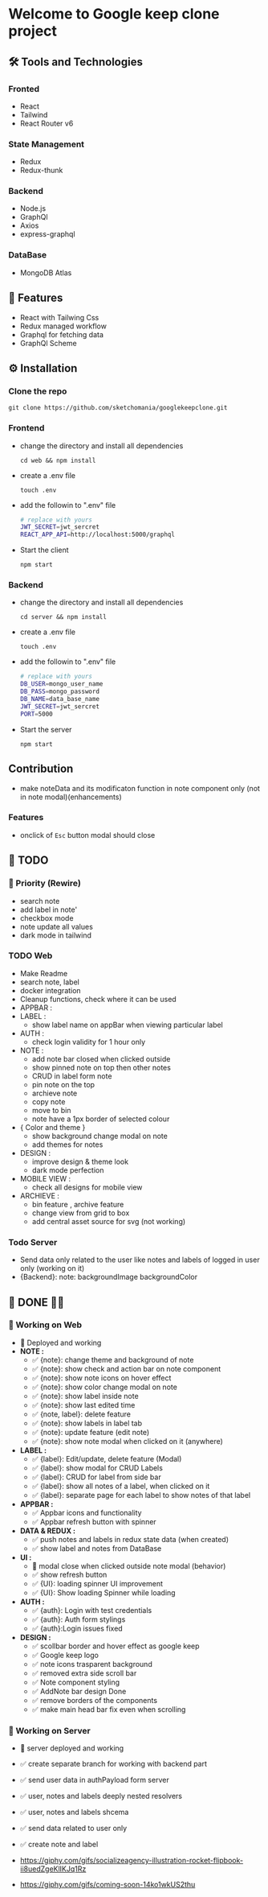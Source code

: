 # Welcome to Google keep clone project

## 🛠️ Tools and Technologies

### Fronted

- React
- Tailwind
- React Router v6

### State Management

- Redux
- Redux-thunk

### Backend

- Node.js
- GraphQl
- Axios
- express-graphql

### DataBase

- MongoDB Atlas

## 📄 Features

- React with Tailwing Css
- Redux managed workflow
- Graphql for fetching data
- GraphQl Scheme

## ⚙️ Installation

### Clone the repo

```
git clone https://github.com/sketchomania/googlekeepclone.git
```

### Frontend

- change the directory and install all dependencies

  ```
  cd web && npm install
  ```

- create a .env file
  ```
  touch .env
  ```
- add the followin to ".env" file
  ```bash
  # replace with yours
  JWT_SECRET=jwt_sercret
  REACT_APP_API=http://localhost:5000/graphql
  ```
- Start the client
  ```
  npm start
  ```

### Backend

- change the directory and install all dependencies

  ```
  cd server && npm install
  ```

- create a .env file
  ```
  touch .env
  ```
- add the followin to ".env" file
  ```bash
  # replace with yours
  DB_USER=mongo_user_name
  DB_PASS=mongo_password
  DB_NAME=data_base_name
  JWT_SECRET=jwt_sercret
  PORT=5000
  ```
- Start the server
  ```
  npm start
  ```

## Contribution

- make noteData and its modificaton function in note component only (not in note modal)(enhancements)

### Features

- onclick of `Esc` button modal should close

## 📃 TODO

### 📌 Priority (Rewire)

- search note
- add label in note'
- checkbox mode
- note update all values
- dark mode in tailwind

### TODO Web

- Make Readme
- search note, label
- docker integration
- Cleanup functions, check where it can be used
- APPBAR :
- LABEL :
  - show label name on appBar when viewing particular label
- AUTH :
  - check login validity for 1 hour only
- NOTE :
  - add note bar closed when clicked outside
  - show pinned note on top then other notes
  - CRUD in label form note
  - pin note on the top
  - archieve note
  - copy note
  - move to bin
  - note have a 1px border of selected colour
- { Color and theme }
  - show background change modal on note
  - add themes for notes
- DESIGN :
  - improve design & theme look
  - dark mode perfection
- MOBILE VIEW :
  - check all designs for mobile view
- ARCHIEVE :
  - bin feature , archive feature
  - change view from grid to box
  - add central asset source for svg (not working)

### Todo Server

- Send data only related to the user like notes and labels of logged in user only (working on it)
- {Backend}: note: backgroundImage backgroundColor

## 📃 DONE 🎉🎉

### 🚀 Working on Web

- 🎉 Deployed and working
- **NOTE :**
  - ✅ {note}: change theme and background of note
  - ✅ {note}: show check and action bar on note component
  - ✅ {note}: show note icons on hover effect
  - ✅ {note}: show color change modal on note
  - ✅ {note}: show label inside note
  - ✅ {note}: show last edited time
  - ✅ {note, label}: delete feature
  - ✅ {note}: show labels in label tab
  - ✅ {note}: update feature (edit note)
  - ✅ {note}: show note modal when clicked on it (anywhere)
- **LABEL :**
  - ✅ {label}: Edit/update, delete feature (Modal)
  - ✅ {label}: show modal for CRUD Labels
  - ✅ {label}: CRUD for label from side bar
  - ✅ {label}: show all notes of a label, when clicked on it
  - ✅ {label}: separate page for each label to show notes of that label
- **APPBAR :**
  - ✅ Appbar icons and functionality
  - ✅ Appbar refresh button with spinner
- **DATA & REDUX :**
  - ✅ push notes and labels in redux state data (when created)
  - ✅ show label and notes from DataBase
- **UI :**
  - 🎉 modal close when clicked outside note modal (behavior)
  - ✅ show refresh button
  - ✅ {UI}: loading spinner UI improvement
  - ✅ {UI}: Show loading Spinner while loading
- **AUTH :**
  - ✅ {auth}: Login with test credentials
  - ✅ {auth}: Auth form stylings
  - ✅ {auth}:Login issues fixed
- **DESIGN :**
  - ✅ scollbar border and hover effect as google keep
  - ✅ Google keep logo
  - ✅ note icons trasparent background
  - ✅ removed extra side scroll bar
  - ✅ Note component styling
  - ✅ AddNote bar design Done
  - ✅ remove borders of the components
  - ✅ make main head bar fix even when scrolling

### 🚀 Working on Server

- 🎉 server deployed and working
- ✅ create separate branch for working with backend part
- ✅ send user data in authPayload form server
- ✅ user, notes and labels deeply nested resolvers
- ✅ user, notes and labels shcema
- ✅ send data related to user only
- ✅ create note and label

- https://giphy.com/gifs/socializeagency-illustration-rocket-flipbook-ii8uedZgeKlIKJq1Rz
- https://giphy.com/gifs/coming-soon-14ko1wkUS2thu
